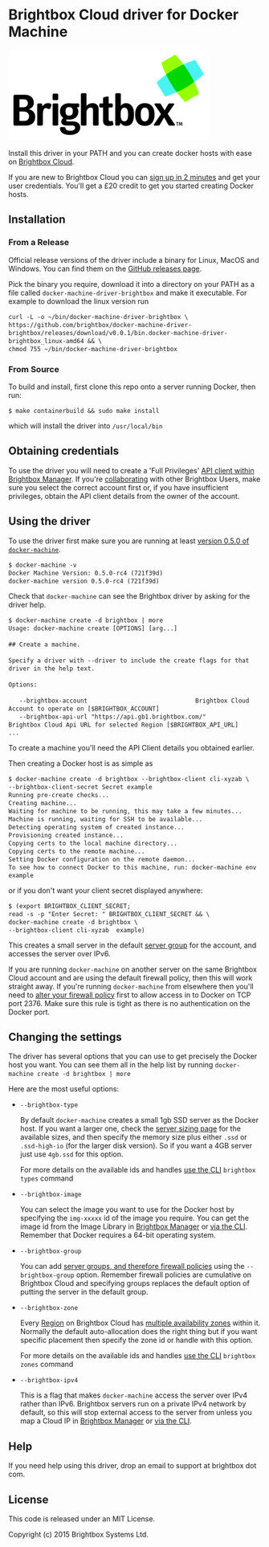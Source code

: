 # Brightbox Cloud driver for Docker Machine

![](/docs/img/logo.png)

Install this driver in your PATH and you can create docker hosts with
ease on [Brightbox Cloud](https://www.brightbox.com).

If you are new to Brightbox Cloud you can [sign up in 2
minutes](https://manage.brightbox.com/signup) and get your user
credentials. You'll get a £20 credit to get you started creating
Docker hosts.

## Installation

### From a Release

Official release versions of the driver include a binary for Linux,
MacOS and Windows. You can find them on the [GitHub releases
page](https://github.com/brightbox/docker-machine-driver-brightbox/releases).

Pick the binary you require, download it into a directory on your
PATH as a file called `docker-machine-driver-brightbox` and make it
executable. For example to download the linux version run

```
curl -L -o ~/bin/docker-machine-driver-brightbox \
https://github.com/brightbox/docker-machine-driver-brightbox/releases/download/v0.0.1/bin.docker-machine-driver-brightbox_linux-amd64 && \
chmod 755 ~/bin/docker-machine-driver-brightbox

```

### From Source

To build and install, first clone this repo onto a server running Docker,
then run:

```
$ make containerbuild && sudo make install
```

which will install the driver into `/usr/local/bin`

## Obtaining credentials

To use the driver you will need to create a 'Full Privileges' [API client
 within Brightbox
 Manager](http://manage.brightbox.com/account/api_clients). If you're
[collaborating](https://www.brightbox.com/docs/reference/collaboration/)
with other Brightbox Users, make sure you select the
 correct account first or, if you have insufficient privileges, obtain
 the API client details from the owner of the account.

## Using the driver

To use the driver first make sure you are running at least [version
0.5.0 of `docker-machine`](https://github.com/docker/machine/releases).

```
$ docker-machine -v
Docker Machine Version: 0.5.0-rc4 (721f39d)
docker-machine version 0.5.0-rc4 (721f39d)
```

Check that `docker-machine` can see the Brightbox driver by asking for
the driver help.

```
$ docker-machine create -d brightbox | more
Usage: docker-machine create [OPTIONS] [arg...]

## Create a machine.

Specify a driver with --driver to include the create flags for that driver in the help text.

Options:

   --brightbox-account 								Brightbox Cloud Account to operate on [$BRIGHTBOX_ACCOUNT]
   --brightbox-api-url "https://api.gb1.brightbox.com/"				Brightbox Cloud Api URL for selected Region [$BRIGHTBOX_API_URL]
...
```

To create a machine you'll need the API Client details you obtained earlier. 

Then creating a Docker host is as simple as

```
$ docker-machine create -d brightbox --brightbox-client cli-xyzab \
--brightbox-client-secret Secret example
Running pre-create checks...
Creating machine...
Waiting for machine to be running, this may take a few minutes...
Machine is running, waiting for SSH to be available...
Detecting operating system of created instance...
Provisioning created instance...
Copying certs to the local machine directory...
Copying certs to the remote machine...
Setting Docker configuration on the remote daemon...
To see how to connect Docker to this machine, run: docker-machine env example
```

or if you don't want your client secret displayed anywhere:

```
$ (export BRIGHTBOX_CLIENT_SECRET;
read -s -p "Enter Secret: " BRIGHTBOX_CLIENT_SECRET && \
docker-machine create -d brightbox \
--brightbox-client cli-xyzab  example)
```

This creates a small server in the default
[server group](https://www.brightbox.com/docs/guides/cli/server-groups/) for the
account, and accesses the server over IPv6.

If you are running `docker-machine` on another server on the same Brightbox
Cloud account and are using the default firewall policy, then this will work
straight away. If you're running `docker-machine` from elsewhere then you'll
need to
[alter your firewall policy](https://www.youtube.com/watch?v=Q3eYMV_hbDk&hd=1)
first to allow access in to Docker on TCP port 2376. Make sure this rule is
tight as there is no authentication on the Docker port.

## Changing the settings

The driver has several options that you can use to get precisely the
Docker host you want. You can see them all in the help list by running
`docker-machine create -d brightbox | more`

Here are the most useful options:

*   `--brightbox-type`

    By default `docker-machine` creates a small 1gb SSD server as the
    Docker host. If you want a larger one, check the [server sizing
    page](https://www.brightbox.com/pricing/#full-pricing-table) for
    the available sizes, and then specify the memory size plus either
    `.ssd` or `.ssd-high-io` (for the larger disk version). So if you
    want a 4GB server just use `4gb.ssd` for this option.

    For more details on the available ids and handles [use the
    CLI](https://www.brightbox.com/docs/guides/cli/installation/)
    `brightbox types` command

*   `--brightbox-image`

    You can select the image you want to use for the Docker host by specifying
    the `img-xxxxx` id of the image you require. You can get the image id from
    the Image Library in [Brightbox Manager](https://manage.brightbox.com) or
    [via the CLI](https://www.brightbox.com/docs/guides/cli/image-library/). Remember
    that Docker requires a 64-bit operating system.

*   `--brightbox-group`

    You can add [server groups, and therefore firewall
    policies](https://www.brightbox.com/docs/guides/cli/firewall/)
    using the `--brightbox-group` option. Remember firewall policies
    are cumulative on Brightbox Cloud and specifying groups
    replaces the default option of putting the server in the default
    group.

*   `--brightbox-zone`

    Every
    [Region](https://www.brightbox.com/docs/reference/glossary/#region)
    on Brightbox Cloud has [multiple availability
    zones](https://www.brightbox.com/docs/reference/glossary/#zone)
    within it. Normally the default auto-allocation does the right thing
    but if you want specific placement then specify the zone id or handle
    with this option.

    For more details on the available ids and handles [use the
    CLI](https://www.brightbox.com/docs/guides/cli/installation/)
    `brightbox zones` command

*   `--brightbox-ipv4`

    This is a flag that makes `docker-machine` access the server over IPv4
    rather than IPv6. Brightbox servers run on a private IPv4 network by
    default, so this will stop external access to the server from unless you map
    a Cloud IP in [Brightbox Manager](https://manage.brightbox.com) or
    [via the CLI](https://www.brightbox.com/docs/guides/cli/cloud-ips/).

## Help

If you need help using this driver, drop an email to support at brightbox
dot com.

## License

This code is released under an MIT License.

Copyright (c) 2015 Brightbox Systems Ltd.
